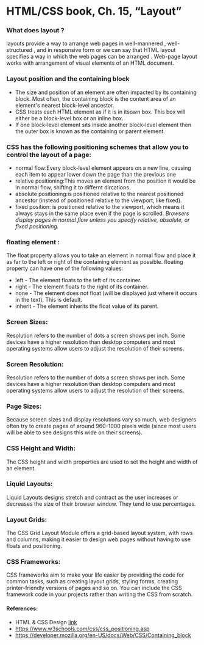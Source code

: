 # HTML/CSS book, Ch. 15, “Layout” 
### What does layout ?
layouts provide a way to arrange web pages in well-mannered , well-structured , and in responsive form or we can say that HTML layout specifies a way in which the web pages can be arranged . Web-page layout works with arrangement of visual elements of an HTML document. 
### Layout position and the containing block
* The size and position of an element are often impacted by its containing block. Most often, the containing block is the content area of an element's nearest block-level ancestor.
* CSS treats each HTML element as if it is in itsown box. This box will either be a block-level box or an inline box.
* If one block-level element sits inside another block-level element then the outer box is known as the containing or parent element.
### CSS has the following positioning schemes that allow you to control the layout of a page: 
* normal flow:Every block-level element appears on a new line, causing each item to appear lower down the page than the previous one
* relative positioning:This moves an element from the position it would be in normal flow, shifting it to differnt dircations.
* absolute positioning:is positioned relative to the nearest positioned ancestor (instead of positioned relative to the viewport, like fixed).
* fixed position: is positioned relative to the viewport, which means it always stays in the same place even if the page is scrolled.
*Browsers display pages in normal flow unless you specify relative, absolute, or fixed positioning.*
### floating element :
The float property allows you to take an element in normal flow and place it as far to the left or right of the containing element as possible.
floating property can have one of the following values:
* left - The element floats to the left of its container.
* right - The element floats to the right of its container.
* none - The element does not float (will be displayed just where it occurs in the text). This is default.
* inherit - The element inherits the float value of its parent.
### Screen Sizes:
Resolution refers to the number of dots a screen shows per inch. Some devices have a higher resolution than desktop computers and most operating systems allow users to adjust the resolution of their screens.
### Screen Resolution:
Resolution refers to the number of dots a screen shows per inch. Some devices have a higher resolution than desktop computers and most operating systems allow users to adjust the resolution of their screens.
### Page Sizes:
Because screen sizes and display resolutions vary so much, web designers often try to create pages of around 960-1000 pixels wide (since most users will be able to see designs this wide on their screens).
### CSS Height and Width:
The CSS height and width properties are used to set the height and width of an element.
### Liquid Layouts:
Liquid Layouts designs stretch and contract as the user increases or decreases the size of their browser window. They tend to use percentages.
### Layout Grids:
The CSS Grid Layout Module offers a grid-based layout system, with rows and columns, making it easier to design web pages without having to use floats and positioning.
### CSS Frameworks:
CSS frameworks aim to make your life easier by providing the code for common tasks, such as creating layout grids, styling forms, creating printer-friendly versions of pages and so on. You can include the CSS framework code in your projects rather than writing the CSS from scratch.
 
 #### References:
* HTML & CSS Design [link](https://wtf.tw/ref/duckett.pdf)
* https://www.w3schools.com/css/css_positioning.asp
* https://developer.mozilla.org/en-US/docs/Web/CSS/Containing_block
